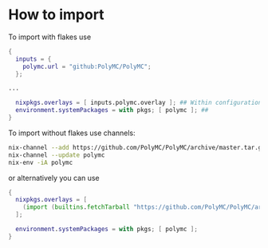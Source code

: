 # How to import

To import with flakes use

```nix
{
  inputs = {
    polymc.url = "github:PolyMC/PolyMC";
  };

...

  nixpkgs.overlays = [ inputs.polymc.overlay ]; ## Within configuration.nix
  environment.systemPackages = with pkgs; [ polymc ]; ##
}
```

To import without flakes use channels:

```sh
nix-channel --add https://github.com/PolyMC/PolyMC/archive/master.tar.gz polymc
nix-channel --update polymc
nix-env -iA polymc
```

or alternatively you can use

```nix
{
  nixpkgs.overlays = [
    (import (builtins.fetchTarball "https://github.com/PolyMC/PolyMC/archive/develop.tar.gz")).overlay
  ];

  environment.systemPackages = with pkgs; [ polymc ];
}
```
